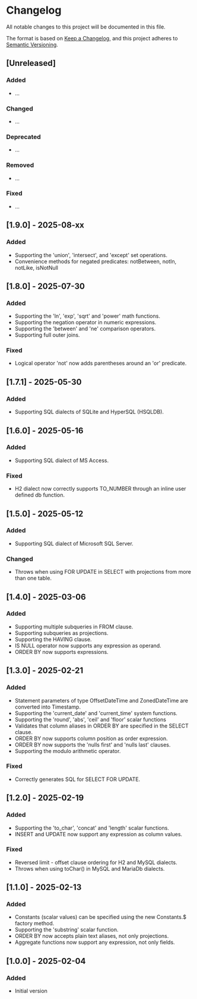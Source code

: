 Changelog
=========

All notable changes to this project will be documented in this file.

The format is based on [Keep a Changelog](https://keepachangelog.com/en/1.1.0/),
and this project adheres to [Semantic Versioning](https://semver.org/spec/v2.0.0.html).

## [Unreleased]

### Added
- ...
 
### Changed
- ...

### Deprecated
- ...

### Removed
- ...

### Fixed
- ...

## [1.9.0] - 2025-08-xx

### Added
- Supporting the 'union', 'intersect', and 'except' set operations.
- Convenience methods for negated predicates: notBetween, notIn, notLike, isNotNull

## [1.8.0] - 2025-07-30

### Added
- Supporting the 'ln', 'exp', 'sqrt' and 'power' math functions.
- Supporting the negation operator in numeric expressions.
- Supporting the 'between' and 'ne' comparison operators.
- Supporting full outer joins.

### Fixed
- Logical operator 'not' now adds parentheses around an 'or' predicate. 

## [1.7.1] - 2025-05-30

### Added
- Supporting SQL dialects of SQLite and HyperSQL (HSQLDB).

## [1.6.0] - 2025-05-16

### Added
- Supporting SQL dialect of MS Access.

### Fixed
- H2 dialect now correctly supports TO_NUMBER through an inline user defined db function.

## [1.5.0] - 2025-05-12

### Added
- Supporting SQL dialect of Microsoft SQL Server.

### Changed
- Throws when using FOR UPDATE in SELECT with projections from more than one table.

## [1.4.0] - 2025-03-06

### Added
- Supporting multiple subqueries in FROM clause.
- Supporting subqueries as projections.
- Supporting the HAVING clause.
- IS NULL operator now supports any expression as operand.
- ORDER BY now supports expressions.

## [1.3.0] - 2025-02-21

### Added
- Statement parameters of type OffsetDateTime and ZonedDateTime are converted into Timestamp.
- Supporting the 'current_date' and 'current_time' system functions.
- Supporting the 'round', 'abs', 'ceil' and 'floor' scalar functions
- Validates that column aliases in ORDER BY are specified in the SELECT clause.
- ORDER BY now supports column position as order expression.
- ORDER BY now supports the 'nulls first' and 'nulls last' clauses.
- Supporting the modulo arithmetic operator.

### Fixed
- Correctly generates SQL for SELECT FOR UPDATE.

## [1.2.0] - 2025-02-19

### Added
- Supporting the 'to_char', 'concat' and 'length' scalar functions.
- INSERT and UPDATE now support any expression as column values.

### Fixed
- Reversed limit - offset clause ordering for H2 and MySQL dialects.
- Throws when using toChar() in MySQL and MariaDb dialects.

## [1.1.0] - 2025-02-13

### Added
- Constants (scalar values) can be specified using the new Constants.$ factory method.
- Supporting the 'substring' scalar function.
- ORDER BY now accepts plain text aliases, not only projections.
- Aggregate functions now support any expression, not only fields.

## [1.0.0] - 2025-02-04

### Added
- Initial version
